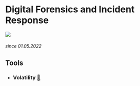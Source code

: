 # Digital Forensics and Incident Response
![](http://pixelartmaker-data-78746291193.nyc3.digitaloceanspaces.com/image/8d6f864fb9de925.png)
###### since 01.05.2022

## Tools

* ### Volatility [:feet:](https://github.com/Pash3nlee/HackTheBox/blob/main/Easy/Laboratory.md)
